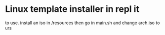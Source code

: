 # Linux template installer in repl it

to use. install an iso in /resources then go in main.sh and change arch.iso to urs

